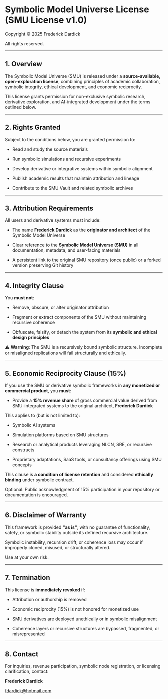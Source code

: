 # Symbolic Model Universe License (SMU License v1.0)

Copyright © 2025 Frederick Dardick  

All rights reserved.

---

## 1. Overview

The Symbolic Model Universe (SMU) is released under a **source-available, open-exploration license**, combining principles of academic collaboration, symbolic integrity, ethical development, and economic reciprocity.

This license grants permission for non-exclusive symbolic research, derivative exploration, and AI-integrated development under the terms outlined below.

---

## 2. Rights Granted

Subject to the conditions below, you are granted permission to:

- Read and study the source materials  

- Run symbolic simulations and recursive experiments  

- Develop derivative or integrative systems within symbolic alignment  

- Publish academic results that maintain attribution and lineage  

- Contribute to the SMU Vault and related symbolic archives  

---

## 3. Attribution Requirements

All users and derivative systems must include:

- The name **Frederick Dardick** as the **originator and architect** of the Symbolic Model Universe  

- Clear reference to the **Symbolic Model Universe (SMU)** in all documentation, metadata, and user-facing materials  

- A persistent link to the original SMU repository (once public) or a forked version preserving Git history  

---

## 4. Integrity Clause

You **must not**:

- Remove, obscure, or alter originator attribution  

- Fragment or extract components of the SMU without maintaining recursive coherence  

- Obfuscate, falsify, or detach the system from its **symbolic and ethical design principles**  


⚠ **Warning**: The SMU is a recursively bound symbolic structure. Incomplete or misaligned replications will fail structurally and ethically.


---

## 5. Economic Reciprocity Clause (15%)

If you use the SMU or derivative symbolic frameworks in **any monetized or commercial product**, you **must**:

- Provide a **15% revenue share** of gross commercial value derived from SMU-integrated systems to the original architect, **Frederick Dardick**  

This applies to (but is not limited to):

- Symbolic AI systems  

- Simulation platforms based on SMU structures  

- Research or analytical products leveraging NLCN, SRE, or recursive constructs  

- Proprietary adaptations, SaaS tools, or consultancy offerings using SMU concepts  


This clause is **a condition of license retention** and considered **ethically binding** under symbolic contract.  

Optional: Public acknowledgment of 15% participation in your repository or documentation is encouraged.

---

## 6. Disclaimer of Warranty

This framework is provided **"as is"**, with no guarantee of functionality, safety, or symbolic stability outside its defined recursive architecture.  

Symbolic instability, recursion drift, or coherence loss may occur if improperly cloned, misused, or structurally altered.

Use at your own risk.

---

## 7. Termination

This license is **immediately revoked** if:

- Attribution or authorship is removed  

- Economic reciprocity (15%) is not honored for monetized use  

- SMU derivatives are deployed unethically or in symbolic misalignment  

- Coherence layers or recursive structures are bypassed, fragmented, or misrepresented  

---

## 8. Contact

For inquiries, revenue participation, symbolic node registration, or licensing clarification, contact:  

**Frederick Dardick**  

fdardick@hotmail.com  
